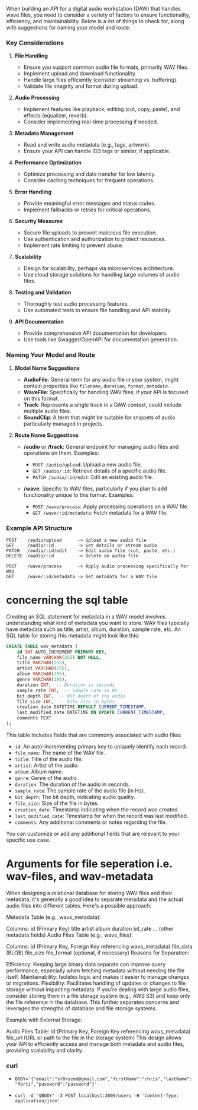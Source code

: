 When building an API for a digital audio workstation (DAW) that handles wave files, you need to consider a variety of factors to ensure functionality, efficiency, and maintainability. Below is a list of things to check for, along with suggestions for naming your model and route.

### Key Considerations

1. **File Handling**

   - Ensure you support common audio file formats, primarily WAV files.
   - Implement upload and download functionality.
   - Handle large files efficiently (consider streaming vs. buffering).
   - Validate file integrity and format during upload.

2. **Audio Processing**

   - Implement features like playback, editing (cut, copy, paste), and effects (equalizer, reverb).
   - Consider implementing real-time processing if needed.

3. **Metadata Management**

   - Read and write audio metadata (e.g., tags, artwork).
   - Ensure your API can handle ID3 tags or similar, if applicable.

4. **Performance Optimization**

   - Optimize processing and data transfer for low latency.
   - Consider caching techniques for frequent operations.

5. **Error Handling**

   - Provide meaningful error messages and status codes.
   - Implement fallbacks or retries for critical operations.

6. **Security Measures**

   - Secure file uploads to prevent malicious file execution.
   - Use authentication and authorization to protect resources.
   - Implement rate limiting to prevent abuse.

7. **Scalability**

   - Design for scalability, perhaps via microservices architecture.
   - Use cloud storage solutions for handling large volumes of audio files.

8. **Testing and Validation**

   - Thoroughly test audio processing features.
   - Use automated tests to ensure file handling and API stability.

9. **API Documentation**
   - Provide comprehensive API documentation for developers.
   - Use tools like Swagger/OpenAPI for documentation generation.

### Naming Your Model and Route

1. **Model Name Suggestions**

   - **AudioFile**: General term for any audio file in your system, might contain properties like `filename`, `duration`, `format`, `metadata`.
   - **WaveFile**: Specifically for handling WAV files, if your API is focused on this format.
   - **Track**: Represents a single track in a DAW context, could include multiple audio files.
   - **SoundClip**: A term that might be suitable for snippets of audio particularly managed in projects.

2. **Route Name Suggestions**

   - **/audio** or **/track**: General endpoint for managing audio files and operations on them. Examples:

     - `POST /audio/upload`: Upload a new audio file.
     - `GET /audio/:id`: Retrieve details of a specific audio file.
     - `PATCH /audio/:id/edit`: Edit an existing audio file.

   - **/wave**: Specific to WAV files, particularly if you plan to add functionality unique to this format. Examples:
     - `POST /wave/process`: Apply processing operations on a WAV file.
     - `GET /wave/:id/metadata`: Fetch metadata for a WAV file.

### Example API Structure

```plaintext
POST    /audio/upload      -> Upload a new audio file
GET     /audio/:id         -> Get details or stream audio
PATCH   /audio/:id/edit    -> Edit audio file (cut, paste, etc.)
DELETE  /audio/:id         -> Delete an audio file

POST    /wave/process      -> Apply audio processing specifically for WAV
GET     /wave/:id/metadata -> Get metadata for a WAV file
```

# concerning the sql table

Creating an SQL statement for metadata in a WAV model involves understanding what kind of metadata you want to store. WAV files typically have metadata such as title, artist, album, duration, sample rate, etc. An SQL table for storing this metadata might look like this:

```sql
CREATE TABLE wav_metadata (
    id INT AUTO_INCREMENT PRIMARY KEY,
    file_name VARCHAR(255) NOT NULL,
    title VARCHAR(255),
    artist VARCHAR(255),
    album VARCHAR(255),
    genre VARCHAR(100),
    duration INT,  -- Duration in seconds
    sample_rate INT,  -- Sample rate in Hz
    bit_depth INT,  -- Bit depth of the audio
    file_size INT,  -- File size in bytes
    creation_date DATETIME DEFAULT CURRENT_TIMESTAMP,
    last_modified_date DATETIME ON UPDATE CURRENT_TIMESTAMP,
    comments TEXT
);
```

This table includes fields that are commonly associated with audio files:

- `id`: An auto-incrementing primary key to uniquely identify each record.
- `file_name`: The name of the WAV file.
- `title`: Title of the audio file.
- `artist`: Artist of the audio.
- `album`: Album name.
- `genre`: Genre of the audio.
- `duration`: The duration of the audio in seconds.
- `sample_rate`: The sample rate of the audio file (in Hz).
- `bit_depth`: The bit depth, indicating audio quality.
- `file_size`: Size of the file in bytes.
- `creation_date`: Timestamp indicating when the record was created.
- `last_modified_date`: Timestamp for when the record was last modified.
- `comments`: Any additional comments or notes regarding the file.

You can customize or add any additional fields that are relevant to your specific use case.

# Arguments for file seperation i.e. wav-files, and wav-metadata

When designing a relational database for storing WAV files and their metadata, it's generally a good idea to separate metadata and the actual audio files into different tables. Here's a possible approach:

Metadata Table (e.g., wavs_metadata):

Columns:
id (Primary Key)
title
artist
album
duration
bit_rate
... (other metadata fields)
Audio Files Table (e.g., wavs_files):

Columns:
id (Primary Key, Foreign Key referencing wavs_metadata)
file_data (BLOB)
file_size
file_format (optional, if necessary)
Reasons for Separation:

Efficiency: Keeping large binary data separate can improve query performance, especially when fetching metadata without needing the file itself.
Maintainability: Isolates logic and makes it easier to manage changes or migrations.
Flexibility: Facilitates handling of updates or changes to file storage without impacting metadata.
If you're dealing with large audio files, consider storing them in a file storage system (e.g., AWS S3) and keep only the file reference in the database. This further separates concerns and leverages the strengths of database and file storage systems.

Example with External Storage:

Audio Files Table:
id (Primary Key, Foreign Key referencing wavs_metadata)
file_url (URL or path to the file in the storage system)
This design allows your API to efficiently access and manage both metadata and audio files, providing scalability and clarity.

### curl

- `BODY='{"email":"st8razed@gmail.com","firstName":"chris","lastName":"forti","password":"password"}'`

- `curl -d "$BODY" -X POST localhost:3000/users -H 'Content-Type: application/json'`
